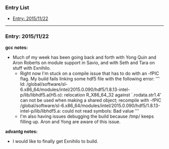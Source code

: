### Entry List
* [Entry: 2015/11/22](#entry-20151122)

***
### Entry: 2015/11/22

**gcc notes:**

* Much of my week has been going back and forth with Yong Quin and Aron Roberts on module support in Savio, and with Seth and Tara on stuff with Exnihilo. 
  * Right now I'm stuck on a compile issue that has to do with an -fPIC flag. My build fails linking some hdf5 file with the following error: 
    '''
    ld: /global/software/sl-6.x86_64/modules/intel/2015.0.090/hdf5/1.8.13-intel-p/lib/libhdf5.a(H5.o): relocation R_X86_64_32 against `.rodata.str1.4' can not be used when making a shared object; recompile with -fPIC
    /global/software/sl-6.x86_64/modules/intel/2015.0.090/hdf5/1.8.13-intel-p/lib/libhdf5.a: could not read symbols: Bad value
    '''
  * I'm also having issues debugging the build because /tmp/ keeps filling up. Aron and Yong are aware of this issue. 

**advantg notes:**

* I would like to finally get Exnihilo to build.  

